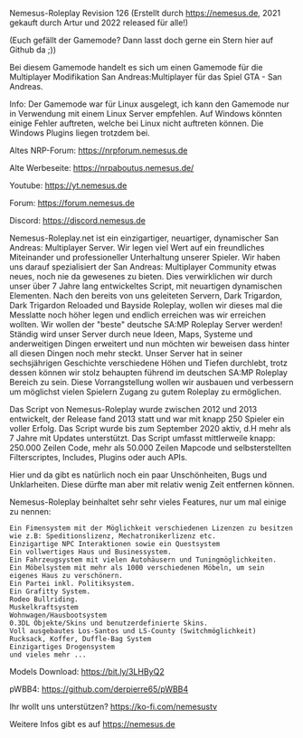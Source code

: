 Nemesus-Roleplay Revision 126 (Erstellt durch https://nemesus.de, 2021 gekauft durch Artur und 2022 released für alle!)

(Euch gefällt der Gamemode? Dann lasst doch gerne ein Stern hier auf Github da ;))

Bei diesem Gamemode handelt es sich um einen Gamemode für die Multiplayer Modifikation San Andreas:Multiplayer für das Spiel GTA - San Andreas.

Info: Der Gamemode war für Linux ausgelegt, ich kann den Gamemode nur in Verwendung mit einem Linux Server empfehlen. Auf Windows könnten einige Fehler auftreten, welche bei Linux nicht auftreten können. Die Windows Plugins liegen trotzdem bei.

Altes NRP-Forum: https://nrpforum.nemesus.de

Alte Werbeseite: https://nrpaboutus.nemesus.de/

Youtube: https://yt.nemesus.de

Forum: https://forum.nemesus.de

Discord: https://discord.nemesus.de

Nemesus-Roleplay.net ist ein einzigartiger, neuartiger, dynamischer San Andreas: Multiplayer Server. Wir legen viel Wert auf ein freundliches Miteinander und professioneller Unterhaltung unserer Spieler. Wir haben uns darauf spezialisiert der San Andreas: Multiplayer Community etwas neues, noch nie da gewesenes zu bieten. Dies verwirklichen wir durch unser über 7 Jahre lang entwickeltes Script, mit neuartigen dynamischen Elementen. Nach den bereits von uns geleiteten Servern, Dark Trigardon, Dark Trigardon Reloaded und Bayside Roleplay, wollen wir dieses mal die Messlatte noch höher legen und endlich erreichen was wir erreichen wollten. Wir wollen der "beste" deutsche SA:MP Roleplay Server werden! Ständig wird unser Server durch neue Ideen, Maps, Systeme und anderweitigen Dingen erweitert und nun möchten wir beweisen dass hinter all diesen Dingen noch mehr steckt. Unser Server hat in seiner sechsjährigen Geschichte verschiedene Höhen und Tiefen durchlebt, trotz dessen können wir stolz behaupten führend im deutschen SA:MP Roleplay Bereich zu sein. Diese Vorrangstellung wollen wir ausbauen und verbessern um möglichst vielen Spielern Zugang zu gutem Roleplay zu ermöglichen.

Das Script von Nemesus-Roleplay wurde zwischen 2012 und 2013 entwickelt, der Release fand 2013 statt und war mit knapp 250 Spieler ein voller Erfolg. Das Script wurde bis zum September 2020 aktiv, d.H mehr als 7 Jahre mit Updates unterstützt. Das Script umfasst mittlerweile knapp: 250.000 Zeilen Code, mehr als 50.000 Zeilen Mapcode und selbsterstellten Filterscriptes, Includes, Plugins oder auch APIs.

Hier und da gibt es natürlich noch ein paar Unschönheiten, Bugs und Unklarheiten. Diese dürfte man aber mit relativ wenig Zeit entfernen können.

Nemesus-Roleplay beinhaltet sehr sehr vieles Features, nur um mal einige zu nennen:

    Ein Fimensystem mit der Möglichkeit verschiedenen Lizenzen zu besitzen wie z.B: Speditionslizenz, Mechatronikerlizenz etc.
    Einzigartige NPC Interaktionen sowie ein Questsystem
    Ein vollwertiges Haus und Businessystem.
    Ein Fahrzeugsystem mit vielen Autohäusern und Tuningmöglichkeiten.
    Ein Möbelsystem mit mehr als 1000 verschiedenen Möbeln, um sein eigenes Haus zu verschönern.
    Ein Partei inkl. Politiksystem.
    Ein Grafitty System.
    Rodeo Bullriding.
    Muskelkraftsystem
    Wohnwagen/Hausbootsystem
    0.3DL Objekte/Skins und benutzerdefinierte Skins.
    Voll ausgebautes Los-Santos und LS-County (Switchmöglichkeit)
    Rucksack, Koffer, Duffle-Bag System
    Einzigartiges Drogensystem
    und vieles mehr ...
    
Models Download: https://bit.ly/3LHByQ2

pWBB4: https://github.com/derpierre65/pWBB4

Ihr wollt uns unterstützen? https://ko-fi.com/nemesustv

Weitere Infos gibt es auf https://nemesus.de
